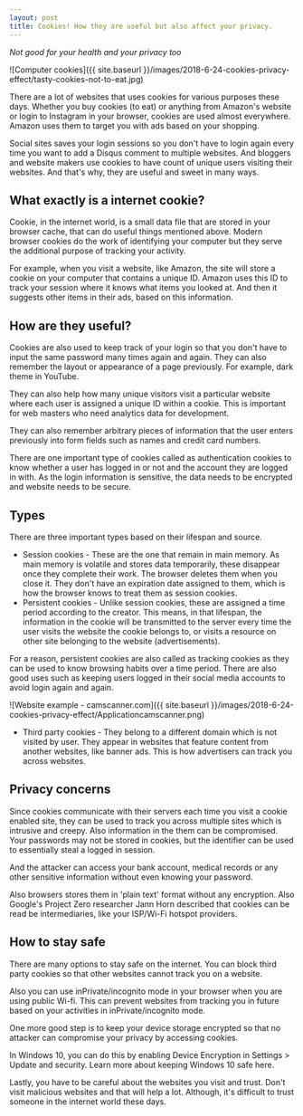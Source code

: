 ```yaml
---
layout: post
title: Cookies! How they are useful but also affect your privacy.
---
```


_Not good for your health and your privacy too_

![Computer cookies]({{ site.baseurl }}/images/2018-6-24-cookies-privacy-effect/tasty-cookies-not-to-eat.jpg)

There are a lot of websites that uses cookies for various purposes these days. Whether you buy cookies (to eat) or anything from Amazon's website or login to Instagram in your browser, cookies are used almost everywhere. Amazon uses them to target you with ads based on your shopping.

Social sites saves your login sessions so you don't have to login again every time you want to add a Disqus comment to multiple websites. And bloggers and website makers use cookies to have count of unique users visiting their websites. And that's why, they are useful and sweet in many ways.

## What exactly is a internet cookie?

Cookie, in the internet world, is a small data file that are stored in your browser cache, that can do useful things mentioned above. Modern browser cookies do the work of identifying your computer but they serve the additional purpose of tracking your activity.

For example, when you visit a website, like Amazon, the site will store a cookie on your computer that contains a unique ID. Amazon uses this ID to track your session where it knows what items you looked at. And then it suggests other items in their ads, based on this information.

## How are they useful?

Cookies are also used to keep track of your login so that you don't have to input the same password many times again and again. They can also remember the layout or appearance of a page previously. For example, dark theme in YouTube.

They can also help how many unique visitors visit a particular website where each user is assigned a unique ID within a cookie. This is important for web masters who need analytics data for development.

They can also remember arbitrary pieces of information that the user enters previously into form fields such as names and credit card numbers.

There are one important type of cookies called as authentication cookies to know whether a user has logged in or not and the account they are logged in with. As the login information is sensitive, the data needs to be encrypted and website needs to be secure.

## Types

There are three important types based on their lifespan and source.

- Session cookies - These are the one that remain in main memory. As main memory is volatile and stores data temporarily, these disappear once they complete their work. The browser deletes them when you close it. They don't have an expiration date assigned to them, which is how the browser knows to treat them as session cookies.
- Persistent cookies - Unlike session cookies, these are assigned a time period according to the creator. This means, in that lifespan, the information in the cookie will be transmitted to the server every time the user visits the website the cookie belongs to, or visits a resource on other site belonging to the website (advertisements).

For a reason, persistent cookies are also called as tracking cookies as they can be used to know browsing habits over a time period. There are also good uses such as keeping users logged in their social media accounts to avoid login again and again.

![Website example - camscanner.com]({{ site.baseurl }}/images/2018-6-24-cookies-privacy-effect/Applicationcamscanner.png)

- Third party cookies - They belong to a different domain which is not visited by user. They appear in websites that feature content from another websites, like banner ads. This is how advertisers can track you across websites.

## Privacy concerns

Since cookies communicate with their servers each time you visit a cookie enabled site, they can be used to track you across multiple sites which is intrusive and creepy. Also information in the them can be compromised. Your passwords may not be stored in cookies, but the identifier can be used to essentially steal a logged in session.

And the attacker can access your bank account, medical records or any other sensitive information without even knowing your password.

Also browsers stores them in 'plain text' format without any encryption. Also Google's Project Zero researcher Jann Horn described that cookies can be read be intermediaries, like your ISP/Wi-Fi hotspot providers.

## How to stay safe

There are many options to stay safe on the internet. You can block third party cookies so that other websites cannot track you on a website.

Also you can use inPrivate/incognito mode in your browser when you are using public Wi-fi. This can prevent websites from tracking you in future based on your activities in inPrivate/incognito mode.

One more good step is to keep your device storage encrypted so that no attacker can compromise your privacy by accessing cookies.

In Windows 10, you can do this by enabling Device Encryption in Settings > Update and security. Learn more about keeping Windows 10 safe here.

Lastly, you have to be careful about the websites you visit and trust. Don't visit malicious websites and that will help a lot. Although, it's difficult to trust someone in the internet world these days.

